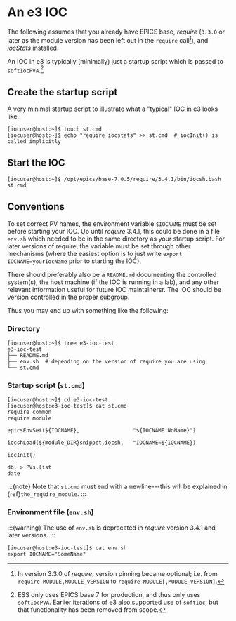 # An e3 IOC

The following assumes that you already have EPICS base, *require* (`3.3.0` or later as the module version has been left out in the `require` call[^require]), and *iocStats* installed.

An IOC in e3 is typically (minimally) just a startup script which is passed to `softIocPVA`.[^epics7]

## Create the startup script

A very minimal startup script to illustrate what a "typical" IOC in e3 looks like:

```console
[iocuser@host:~]$ touch st.cmd
[iocuser@host:~]$ echo "require iocstats" >> st.cmd  # iocInit() is called implicitly
```

## Start the IOC

```console
[iocuser@host:~]$ /opt/epics/base-7.0.5/require/3.4.1/bin/iocsh.bash st.cmd
```

## Conventions

To set correct PV names, the environment variable `$IOCNAME` must be set before starting your IOC. Up until *require* 3.4.1, this could be done in a file `env.sh` which needed to be in the same directory as your startup script. For later versions of require, the variable must be set through other mechanisms (where the easiest option is to just write `export IOCNAME=yourIocName` prior to starting the IOC).

There should preferably also be a `README.md` documenting the controlled system(s), the host machine (if the IOC is running in a lab), and any other relevant information useful for future IOC maintainersr. The IOC should be version controlled in the proper [subgroup](https://gitlab.esss.lu.se/ioc).

Thus you may end up with something like the following:

### Directory

```console
[iocuser@host:~]$ tree e3-ioc-test
e3-ioc-test
├── README.md
├── env.sh  # depending on the version of require you are using
└── st.cmd
```

### Startup script (`st.cmd`)

```console
[iocuser@host:~]$ cd e3-ioc-test
[iocuser@host:e3-ioc-test]$ cat st.cmd
require common
require module

epicsEnvSet(${IOCNAME},                 "${IOCNAME:NoName}")

iocshLoad(${module_DIR}snippet.iocsh,   "IOCNAME=${IOCNAME})

iocInit()

dbl > PVs.list
date
```

:::{note}
Note that `st.cmd` must end with a newline---this will be explained in {ref}`the_require_module`.
:::

### Environment file (`env.sh`)

:::{warning}
The use of `env.sh` is deprecated in _require_ version 3.4.1 and later versions.
:::

```console
[iocuser@host:e3-ioc-test]$ cat env.sh
export IOCNAME="SomeName"
```


[^require]: In version 3.3.0 of *require*, version pinning became optional; i.e. from `require MODULE,MODULE_VERSION` to `require MODULE[,MODULE_VERSION]`.

[^epics7]: ESS only uses EPICS base 7 for production, and thus only uses `softIocPVA`. Earlier iterations of e3 also supported use of `softIoc`, but that functionality has been removed from scope.
